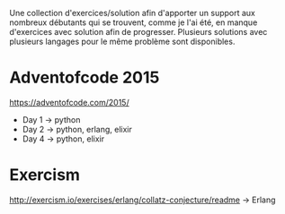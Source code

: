 


Une collection d'exercices/solution afin d'apporter un support aux nombreux débutants qui se trouvent, comme je l'ai été, en manque d'exercices avec solution afin de progresser.
Plusieurs solutions avec plusieurs langages pour le même problème sont disponibles.

# Adventofcode 2015 #

https://adventofcode.com/2015/

  - Day 1 -> python
  - Day 2 -> python, erlang, elixir
  - Day 4 -> python, elixir

# Exercism #

http://exercism.io/exercises/erlang/collatz-conjecture/readme -> Erlang
